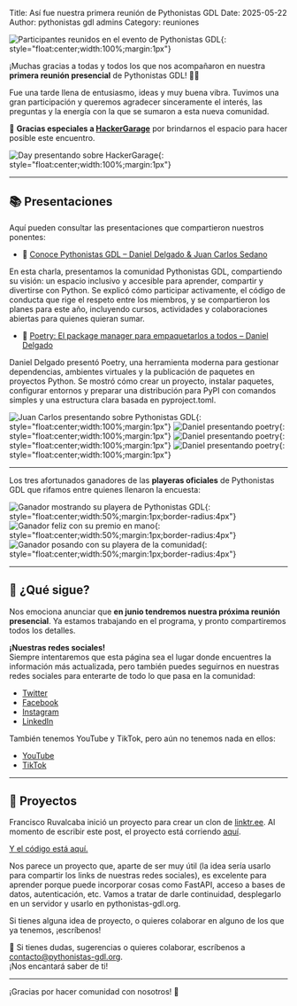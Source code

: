 Title: Así fue nuestra primera reunión de Pythonistas GDL
Date: 2025-05-22
Author: pythonistas gdl admins
Category: reuniones



![Participantes reunidos en el evento de Pythonistas GDL]({static}/images/foto_primera_reunion.jpg){: style="float:center;width:100%;margin:1px"}

¡Muchas gracias a todas y todos los que nos acompañaron en nuestra **primera reunión presencial** de Pythonistas GDL! 🎉🐍

Fue una tarde llena de entusiasmo, ideas y muy buena vibra. Tuvimos una gran participación y queremos agradecer sinceramente el interés, las preguntas y la energía con la que se sumaron a esta nueva comunidad.

🙏 **Gracias especiales a [HackerGarage](https://hackergarage.mx)** por brindarnos el espacio para hacer posible este encuentro.

![Day presentando sobre HackerGarage]({static}/images/day_hg.jpg){: style="float:center;width:100%;margin:1px"}

---

## 📚 Presentaciones

Aquí pueden consultar las presentaciones que compartieron nuestros ponentes:

- 📄 [Conoce Pythonistas GDL – Daniel Delgado & Juan Carlos Sedano]({static}/pdfs/charla_pythonistas_gdl.pdf)

En esta charla, presentamos la comunidad Pythonistas GDL, compartiendo su visión: un espacio inclusivo y accesible para aprender, compartir y divertirse con Python. Se explicó cómo participar activamente, el código de conducta que rige el respeto entre los miembros, y se compartieron los planes para este año, incluyendo cursos, actividades y colaboraciones abiertas para quienes quieran sumar.

- 📄 [Poetry: El package manager para empaquetarlos a todos – Daniel Delgado]({static}/pdfs/poetry.pdf)

Daniel Delgado presentó Poetry, una herramienta moderna para gestionar dependencias, ambientes virtuales y la publicación de paquetes en proyectos Python. Se mostró cómo crear un proyecto, instalar paquetes, configurar entornos y preparar una distribución para PyPI con comandos simples y una estructura clara basada en pyproject.toml.

![Juan Carlos presentando sobre Pythonistas GDL]({static}/images/carlos_presentacion.jpg){: style="float:center;width:100%;margin:1px"}
![Daniel presentando poetry]({static}/images/daniel_presentacion_0.jpg){: style="float:center;width:100%;margin:1px"}
![Daniel presentando poetry]({static}/images/daniel_presentacion_1.jpg){: style="float:center;width:100%;margin:1px"}
![Daniel presentando poetry]({static}/images/daniel_presentacion_2.jpg){: style="float:center;width:100%;margin:1px"}

---

Los tres afortunados ganadores de las **playeras oficiales** de Pythonistas GDL que rifamos entre quienes llenaron la encuesta:

![Ganador mostrando su playera de Pythonistas GDL]({static}/images/ganador_0.jpg){: style="float:center;width:50%;margin:1px;border-radius:4px"}
![Ganador feliz con su premio en mano]({static}/images/ganador_1.jpg){: style="float:center;width:50%;margin:1px;border-radius:4px"}
![Ganador posando con su playera de la comunidad]({static}/images/ganador_2.jpg){: style="float:center;width:50%;margin:1px;border-radius:4px"}


---

## 📅 ¿Qué sigue?

Nos emociona anunciar que **en junio tendremos nuestra próxima reunión presencial**. Ya estamos trabajando en el programa, y pronto compartiremos todos los detalles.

**¡Nuestras redes sociales!**  
Siempre intentaremos que esta página sea el lugar donde encuentres la información más actualizada, pero también puedes seguirnos en nuestras redes sociales para enterarte de todo lo que pasa en la comunidad:

- [Twitter](https://twitter.com/pythonistas_gdl)
- [Facebook](https://www.facebook.com/pythonistasgdl)
- [Instagram](https://www.instagram.com/pythonistas_gdl)
- [LinkedIn](https://www.linkedin.com/groups/13193010/)

También tenemos YouTube y TikTok, pero aún no tenemos nada en ellos:

- [YouTube](https://www.youtube.com/@PythonistasGDL)
- [TikTok](https://www.tiktok.com/@pythonistas_gdl)

---

## 🚧 Proyectos

Francisco Ruvalcaba inició un proyecto para crear un clon de [linktr.ee](https://linktr.ee). Al momento de escribir este post, el proyecto está corriendo [aquí](https://frantizek.github.io/Pythonistas-GDL/).

[Y el código está aquí.](https://github.com/frantizek/Pythonistas-GDL)

Nos parece un proyecto que, aparte de ser muy útil (la idea sería usarlo para compartir los links de nuestras redes sociales), es excelente para aprender porque puede incorporar cosas como FastAPI, acceso a bases de datos, autenticación, etc. Vamos a tratar de darle continuidad, desplegarlo en un servidor y usarlo en pythonistas-gdl.org. 

Si tienes alguna idea de proyecto, o quieres colaborar en alguno de los que ya tenemos, ¡escríbenos!

💌 Si tienes dudas, sugerencias o quieres colaborar, escríbenos a [contacto@pythonistas-gdl.org](mailto:contacto@pythonistas-gdl.org).  
¡Nos encantará saber de ti!

---

¡Gracias por hacer comunidad con nosotros! 💛
